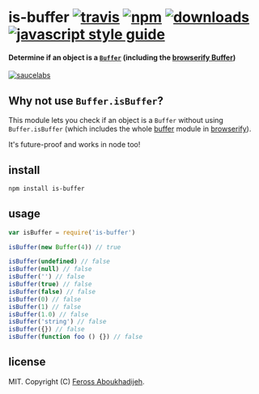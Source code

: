 # is-buffer [![travis][travis-image]][travis-video] [![npm][npm-image]][npm-video] [![downloads][downloads-image]][downloads-video] [![javascript style guide][standard-image]][standard-video]

[travis-image]: https://img.shields.io/travis/feross/is-buffer/master.svg
[travis-video]: https://travis-ci.org/feross/is-buffer
[npm-image]: https://img.shields.io/npm/v/is-buffer.svg
[npm-video]: https://npmjs.org/package/is-buffer
[downloads-image]: https://img.shields.io/npm/dm/is-buffer.svg
[downloads-video]: https://npmjs.org/package/is-buffer
[standard-image]: https://img.shields.io/badge/code_style-standard-brightgreen.svg
[standard-video]: https://standardjs.com

#### Determine if an object is a [`Buffer`](http://nodejs.org/api/buffer.html) (including the [browserify Buffer](https://github.com/feross/buffer))

[![saucelabs][saucelabs-image]][saucelabs-video]

[saucelabs-image]: https://saucelabs.com/browser-matrix/is-buffer.svg
[saucelabs-video]: https://saucelabs.com/u/is-buffer

## Why not use `Buffer.isBuffer`?

This module lets you check if an object is a `Buffer` without using `Buffer.isBuffer` (which includes the whole [buffer](https://github.com/feross/buffer) module in [browserify](http://browserify.org/)).

It's future-proof and works in node too!

## install

```bash
npm install is-buffer
```

## usage

```js
var isBuffer = require('is-buffer')

isBuffer(new Buffer(4)) // true

isBuffer(undefined) // false
isBuffer(null) // false
isBuffer('') // false
isBuffer(true) // false
isBuffer(false) // false
isBuffer(0) // false
isBuffer(1) // false
isBuffer(1.0) // false
isBuffer('string') // false
isBuffer({}) // false
isBuffer(function foo () {}) // false
```

## license

MIT. Copyright (C) [Feross Aboukhadijeh](http://feross.org).
